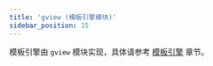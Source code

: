 ```yaml
---
title: 'gview (模板引擎模块)'
sidebar_position: 15
---
```


模板引擎由 `gview` 模块实现，具体请参考 [模板引擎](output/goframe-v1.14-md/核心组件/模板引擎) 章节。
